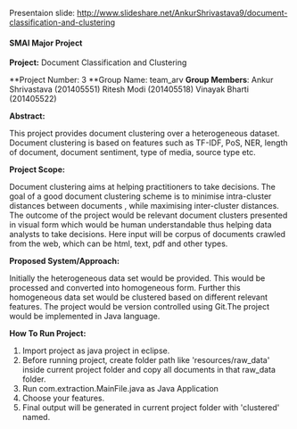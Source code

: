 Presentaion slide: http://www.slideshare.net/AnkurShrivastava9/document-classification-and-clustering

#### SMAI Major Project


**Project:**  Document Classification and Clustering

**Project Number:    3
**Group Name:        team_arv
**Group Members**:   Ankur Shrivastava  (201405551)
                     Ritesh Modi        (201405518)
               		 Vinayak Bharti     (201405522)

**Abstract:** 

This project provides document clustering over a heterogeneous dataset. Document clustering is based on features such as TF-IDF, PoS, NER, length of document, document sentiment, type of media, source type etc.

**Project Scope:**

Document clustering aims at helping practitioners to take decisions. The goal of a good document clustering scheme is to minimise intra-cluster distances between documents , while maximising inter-cluster distances. The outcome of the project would be relevant document clusters presented in visual form which would be human understandable thus helping data analysts to take decisions. Here input will be corpus of documents crawled from the web, which can be html, text, pdf and other types.

**Proposed System/Approach:**

Initially the heterogeneous data set would be provided. This would be processed and converted into homogeneous form. Further this homogeneous data set would be clustered based on different relevant features. The project would be version controlled using Git.The project would be implemented in Java language.

**How To Run Project:**
 
 1. Import project as java project in eclipse.
 2. Before running project, create folder path like 'resources/raw_data' inside current project folder and copy all documents in that raw_data folder.
 3. Run com.extraction.MainFile.java as Java Application
 4. Choose your features.
 5. Final output will be generated in current project folder with 'clustered' named.


